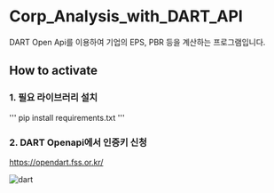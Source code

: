 # Corp_Analysis_with_DART_API
DART Open Api를 이용하여 기업의 EPS, PBR 등을 계산하는 프로그램입니다.

## How to activate

### 1. 필요 라이브러리 설치
'''
pip install requirements.txt
'''

### 2. DART Openapi에서 인증키 신청

https://opendart.fss.or.kr/


![dart](https://user-images.githubusercontent.com/65960990/116415223-2ed02e00-a874-11eb-9966-1694e941b6da.png)
